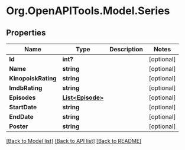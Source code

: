 # Org.OpenAPITools.Model.Series

## Properties

Name | Type | Description | Notes
------------ | ------------- | ------------- | -------------
**Id** | **int?** |  | [optional] 
**Name** | **string** |  | [optional] 
**KinopoiskRating** | **string** |  | [optional] 
**ImdbRating** | **string** |  | [optional] 
**Episodes** | [**List&lt;Episode&gt;**](Episode.md) |  | [optional] 
**StartDate** | **string** |  | [optional] 
**EndDate** | **string** |  | [optional] 
**Poster** | **string** |  | [optional] 

[[Back to Model list]](../README.md#documentation-for-models) [[Back to API list]](../README.md#documentation-for-api-endpoints) [[Back to README]](../README.md)

